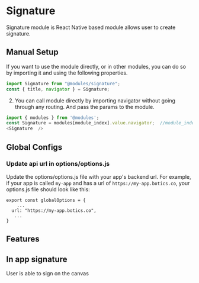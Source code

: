 # Signature 
Signature module is React Native based module allows user to create signature. 

## Manual Setup

If you want to use the module directly, or in other modules, you can do so by importing it and using the following properties.

```javascript
import Signature from "@modules/signature";
const { title, navigator } = Signature;
```

2. You can call module directly by importing navigator without going through any routing. And pass the params to the module.

```javascript
import { modules } from '@modules';
const Signature = modules[module_index].value.navigator;  //module_index : position of the module in modules folder
<Signature  />
```

## Global Configs
### Update api url in options/options.js

Update the options/options.js file with your app's backend url. For example, if your app is called `my-app` and has a url of `https://my-app.botics.co`, your options.js file should look like this: 

```
export const globalOptions = {
    ...
  url: "https://my-app.botics.co",
   ...
}
```

## Features

## In app signature
User is able to sign on the canvas

